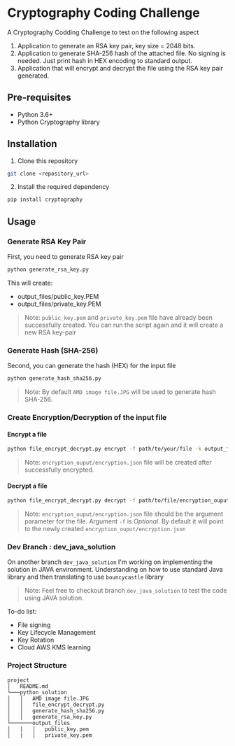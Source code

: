 # Cryptography Coding Challenge

A Cryptography Codding Challenge to test on the following aspect

1. Application to generate an RSA key pair, key size = 2048 bits.
2. Application to generate SHA-256 hash of the attached file. No signing is needed. Just print hash in HEX encoding to standard output.
3. Application that will encrypt and decrypt the file using the RSA key pair generated.

## Pre-requisites

- Python 3.6+
- Python Cryptography library

## Installation

1. Clone this repository
```bash
git clone <repository_url>
```

2. Install the required dependency
```bash
pip install cryptography
```

## Usage

### Generate RSA Key Pair
First, you need to generate RSA key pair
```bash
python generate_rsa_key.py
```
This will create:

- output_files/public_key.PEM
- output_files/private_key.PEM

> Note: `public_key.pem` and `private_key.pem` file have already been successfully created. You can run the script again and it will create a new RSA key-pair 

### Generate Hash (SHA-256)
Second, you can generate the hash (HEX) for the input file
```bash
python generate_hash_sha256.py
```
> Note: By default `AMD image file.JPG` will be used to generate hash SHA-256. 
### Create Encryption/Decryption of the input file
#### Encrypt a file
```bash
python file_encrypt_decrypt.py encrypt -f path/to/your/file -k output_files/public_key.pem
```
> Note: `encryption_ouput/encryption.json` file will be created after successfully encrypted. 
#### Decrypt a file
```bash
python file_encrypt_decrypt.py decrypt -f path/to/file/encryption_ouput/encryption.json -k output_files/private_key.pem
```
> Note: `encryption_ouput/encryption.json` file should be the argument parameter for the file. Argument `-f` is *Optional*. By default it will point to the newly created `encryption_ouput/encryption.json`

### Dev Branch : dev_java_solution

On another branch `dev_java_solution` I'm working on implementing the solution in JAVA environment. Understanding on how to use standard Java library and then translating to use `bouncycastle` library

> Note: Feel free to checkout branch `dev_java_solution` to test the code using JAVA solution.
 
To-do list:
- File signing
- Key Lifecycle Management
- Key Rotation
- Cloud AWS KMS learning


### Project Structure
```
project
│   README.md
└───python_solution
│   │   AMD image file.JPG
│   │   file_encrypt_decrypt.py
│   │   generate_hash_sha256.py
│   │   generate_rsa_key.py
└───────output_files
│   |   │   public_key.pem
│   |   │   private_key.pem
```